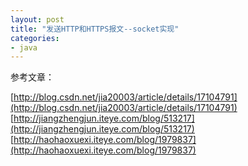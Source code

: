 ```yaml
---
layout: post
title: "发送HTTP和HTTPS报文--socket实现"
categories:
- java
---
```

参考文章：

[http://blog.csdn.net/jia20003/article/details/17104791](http://blog.csdn.net/jia20003/article/details/17104791)<br/>
[http://jiangzhengjun.iteye.com/blog/513217](http://jiangzhengjun.iteye.com/blog/513217)<br/>
[http://haohaoxuexi.iteye.com/blog/1979837](http://haohaoxuexi.iteye.com/blog/1979837)


